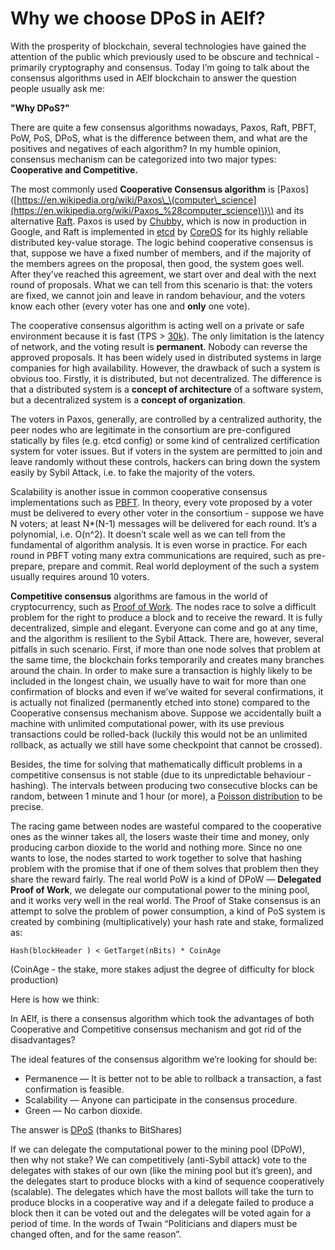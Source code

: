 # Why we choose DPoS in AElf?

With the prosperity of blockchain, several technologies have gained the attention of the public which previously used to be obscure and technical - primarily cryptography and consensus. Today I’m going to talk about the consensus algorithms used in AElf blockchain to answer the question people usually ask me:

**"Why DPoS?"**

There are quite a few consensus algorithms nowadays, Paxos, Raft, PBFT, PoW, PoS, DPoS, what is the difference between them, and what are the positives and negatives of each algorithm? In my humble opinion, consensus mechanism can be categorized into two major types: **Cooperative and Competitive.** 

The most commonly used **Cooperative Consensus algorithm** is \[Paxos\]\([https://en.wikipedia.org/wiki/Paxos\_\(computer\_science](https://en.wikipedia.org/wiki/Paxos_%28computer_science)\)\) and its alternative [Raft](http://thesecretlivesofdata.com/raft/). Paxos is used by [Chubby](https://research.google.com/archive/chubby.html), which is now in production in Google, and Raft is implemented in [etcd](https://github.com/coreos/etcd) by [CoreOS](https://coreos.com/) for its highly reliable distributed key-value storage. The logic behind cooperative consensus is that, suppose we have a fixed number of members, and if the majority of the members agrees on the proposal, then good, the system goes well. After they’ve reached this agreement, we start over and deal with the next round of proposals. What we can tell from this scenario is that: the voters are fixed, we cannot join and leave in random behaviour, and the voters know each other \(every voter has one and **only** one vote\).

The cooperative consensus algorithm is acting well on a private or safe environment because it is fast \(TPS &gt; [30k](https://github.com/coreos/etcd/blob/master/Documentation/op-guide/performance.md)\). The only limitation is the latency of network, and the voting result is **permanent**. Nobody can reverse the approved proposals. It has been widely used in distributed systems in large companies for high availability. However, the drawback of such a system is obvious too. Firstly, it is distributed, but not decentralized. The difference is that a distributed system is a **concept of architecture** of a software system, but a decentralized system is a **concept of organization**.

The voters in Paxos, generally, are controlled by a centralized authority, the peer nodes who are legitimate in the consortium are pre-configured statically by files \(e.g. etcd config\) or some kind of centralized certification system for voter issues. But if voters in the system are permitted to join and leave randomly without these controls, hackers can bring down the system easily by Sybil Attack, i.e. to fake the majority of the voters.

Scalability is another issue in common cooperative consensus implementations such as [PBFT](https://en.wikipedia.org/wiki/Byzantine_fault_tolerance). In theory, every vote proposed by a voter must be delivered to every other voter in the consortium - suppose we have N voters; at least N\*\(N-1\) messages will be delivered for each round. It’s a polynomial, i.e. O\(n^2\). It doesn’t scale well as we can tell from the fundamental of algorithm analysis. It is even worse in practice. For each round in PBFT voting many extra communications are required, such as pre-prepare, prepare and commit. Real world deployment of the such a system usually requires around 10 voters.

**Competitive consensus** algorithms are famous in the world of cryptocurrency, such as [Proof of Work](https://en.bitcoin.it/wiki/Proof_of_work). The nodes race to solve a difficult problem for the right to produce a block and to receive the reward. It is fully decentralized, simple and elegant. Everyone can come and go at any time, and the algorithm is resilient to the Sybil Attack. There are, however, several pitfalls in such scenario. First, if more than one node solves that problem at the same time, the blockchain forks temporarily and creates many branches around the chain. In order to make sure a transaction is highly likely to be included in the longest chain, we usually have to wait for more than one confirmation of blocks and even if we’ve waited for several confirmations, it is actually not finalized \(permanently etched into stone\) compared to the Cooperative consensus mechanism above. Suppose we accidentally built a machine with unlimited computational power, with its use previous transactions could be rolled-back \(luckily this would not be an unlimited rollback, as actually we still have some checkpoint that cannot be crossed\).

Besides, the time for solving that mathematically difficult problems in a competitive consensus is not stable \(due to its unpredictable behaviour - hashing\). The intervals between producing two consecutive blocks can be random, between 1 minute and 1 hour \(or more\), a [Poisson distribution](https://en.bitcoin.it/wiki/Proof_of_work) to be precise.

The racing game between nodes are wasteful compared to the cooperative ones as the winner takes all, the losers waste their time and money, only producing carbon dioxide to the world and nothing more. Since no one wants to lose, the nodes started to work together to solve that hashing problem with the promise that if one of them solves that problem then they share the reward fairly. The real world PoW is a kind of DPoW — **Delegated Proof of Work**, we delegate our computational power to the mining pool, and it works very well in the real world. The Proof of Stake consensus is an attempt to solve the problem of power consumption, a kind of PoS system is created by combining \(multiplicatively\) your hash rate and stake, formalized as:

`Hash(blockHeader ) < GetTarget(nBits) * CoinAge`

\(CoinAge - the stake, more stakes adjust the degree of difficulty for block production\)

Here is how we think:

In AElf, is there a consensus algorithm which took the advantages of both Cooperative and Competitive consensus mechanism and got rid of the disadvantages?

The ideal features of the consensus algorithm we’re looking for should be:

* Permanence — It is better not to be able to rollback a transaction, a fast confirmation is feasible.
* Scalability — Anyone can participate in the consensus procedure.
* Green — No carbon dioxide.

The answer is [DPoS](https://bitshares.org/technology/delegated-proof-of-stake-consensus/) \(thanks to BitShares\)

If we can delegate the computational power to the mining pool \(DPoW\), then why not stake? We can competitively \(anti-Sybil attack\) vote to the delegates with stakes of our own \(like the mining pool but it’s green\), and the delegates start to produce blocks with a kind of sequence cooperatively \(scalable\). The delegates which have the most ballots will take the turn to produce blocks in a cooperative way and if a delegate failed to produce a block then it can be voted out and the delegates will be voted again for a period of time. In the words of Twain “Politicians and diapers must be changed often, and for the same reason”.

